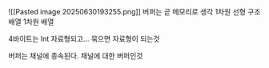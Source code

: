 ![[Pasted image 20250630193255.png]]
버퍼는 곧 메모리로 생각
1차원 선형 구조
배열
1차원 배열

4바이트는 Int 자료형되고... 묶으면 자료형이 되는것


버퍼는 채널에 종속된다.
채널에 대한 버퍼인것